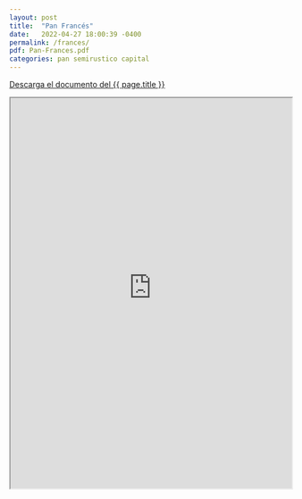 ```yaml
---
layout: post
title:  "Pan Francés"
date:   2022-04-27 18:00:39 -0400
permalink: /frances/
pdf: Pan-Frances.pdf
categories: pan semirustico capital
---
```


<a href="https://mapadepanesvenezolanos.github.io/assets/pdf/{{ page.pdf }}">Descarga el documento del {{ page.title }}</a>

<iframe src="https://mapadepanesvenezolanos.github.io/assets/pdf/{{ page.pdf }}" width="100%" height="700px">
